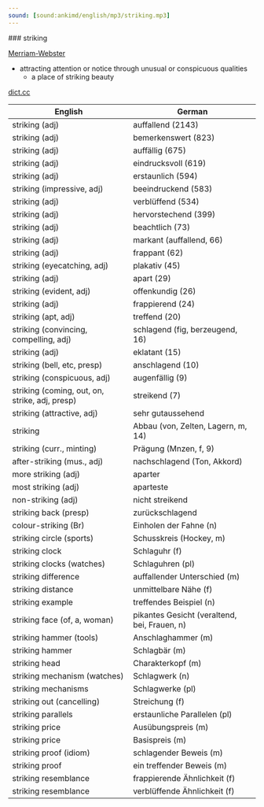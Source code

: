 ```yaml
---
sound: [sound:ankimd/english/mp3/striking.mp3]
---
```


\### striking

[Merriam-Webster](https://www.merriam-webster.com/dictionary/striking)

- attracting attention or notice through unusual or conspicuous qualities
    - a place of striking beauty

[dict.cc](https://www.dict.cc/striking)

| English        | German       |
| -------------- | ------------ |
| striking (adj) | auffallend (2143) |
| striking (adj) | bemerkenswert (823) |
| striking (adj) | auffällig (675) |
| striking (adj) | eindrucksvoll (619) |
| striking (adj) | erstaunlich (594) |
| striking (impressive, adj) | beeindruckend (583) |
| striking (adj) | verblüffend (534) |
| striking (adj) | hervorstechend (399) |
| striking (adj) | beachtlich (73) |
| striking (adj) | markant (auffallend, 66) |
| striking (adj) | frappant (62) |
| striking (eyecatching, adj) | plakativ (45) |
| striking (adj) | apart (29) |
| striking (evident, adj) | offenkundig (26) |
| striking (adj) | frappierend (24) |
| striking (apt, adj) | treffend (20) |
| striking (convincing, compelling, adj) | schlagend (fig, berzeugend, 16) |
| striking (adj) | eklatant (15) |
| striking (bell, etc, presp) | anschlagend (10) |
| striking (conspicuous, adj) | augenfällig (9) |
| striking (coming, out, on, strike, adj, presp) | streikend (7) |
| striking (attractive, adj) | sehr gutaussehend |
| striking | Abbau (von, Zelten, Lagern, m, 14) |
| striking (curr., minting) | Prägung (Mnzen, f, 9) |
| after-striking (mus., adj) | nachschlagend (Ton, Akkord) |
| more striking (adj) | aparter |
| most striking (adj) | aparteste |
| non-striking (adj) | nicht streikend |
| striking back (presp) | zurückschlagend |
| colour-striking (Br) | Einholen der Fahne (n) |
| striking circle (sports) | Schusskreis (Hockey, m) |
| striking clock | Schlaguhr (f) |
| striking clocks (watches) | Schlaguhren (pl) |
| striking difference | auffallender Unterschied (m) |
| striking distance | unmittelbare Nähe (f) |
| striking example | treffendes Beispiel (n) |
| striking face (of, a, woman) | pikantes Gesicht (veraltend, bei, Frauen, n) |
| striking hammer (tools) | Anschlaghammer (m) |
| striking hammer | Schlagbär (m) |
| striking head | Charakterkopf (m) |
| striking mechanism (watches) | Schlagwerk (n) |
| striking mechanisms | Schlagwerke (pl) |
| striking out (cancelling) | Streichung (f) |
| striking parallels | erstaunliche Parallelen (pl) |
| striking price | Ausübungspreis (m) |
| striking price | Basispreis (m) |
| striking proof (idiom) | schlagender Beweis (m) |
| striking proof | ein treffender Beweis (m) |
| striking resemblance | frappierende Ähnlichkeit (f) |
| striking resemblance | verblüffende Ähnlichkeit (f) |
